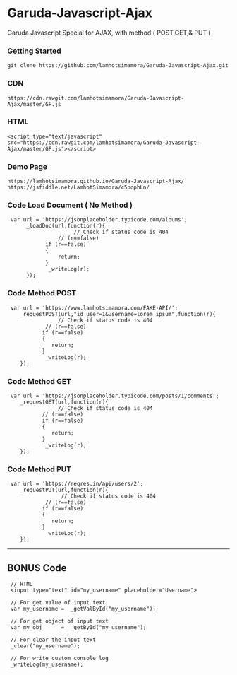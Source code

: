 # Garuda-Javascript-Ajax

Garuda Javascript Special for AJAX, with method ( POST,GET,& PUT )

### Getting Started
```
git clone https://github.com/lamhotsimamora/Garuda-Javascript-Ajax.git
```

### CDN
```
https://cdn.rawgit.com/lamhotsimamora/Garuda-Javascript-Ajax/master/GF.js
```

### HTML
```
<script type="text/javascript" src="https://cdn.rawgit.com/lamhotsimamora/Garuda-Javascript-Ajax/master/GF.js"></script>
```

### Demo Page
```
https://lamhotsimamora.github.io/Garuda-Javascript-Ajax/
https://jsfiddle.net/LamhotSimamora/c5pophLn/
```


### Code Load Document ( No Method )
```
 var url = 'https://jsonplaceholder.typicode.com/albums';
	  _loadDoc(url,function(r){
	                 // Check if status code is 404 
		        // (r==false)
	  		if (r==false)
	  		{
	  			return;
	  		}
	  		 _writeLog(r);
	  });
```

### Code Method POST
```
 var url = 'https://www.lamhotsimamora.com/FAKE-API/';
	_requestPOST(url,"id_user=1&username=lorem ipsum",function(r){
	            // Check if status code is 404 
		    // (r==false)
		   if (r==false)
		   {
		   	  return;
		   }
		    _writeLog(r);
	});
```

### Code Method GET
```
 var url = 'https://jsonplaceholder.typicode.com/posts/1/comments';
	_requestGET(url,function(r){
	            // Check if status code is 404 
		   // (r==false)
		   if (r==false)
		   {
		   	  return;
		   }
		    _writeLog(r);
	});
```

### Code Method PUT
```
 var url = 'https://reqres.in/api/users/2';
	_requestPUT(url,function(r){
	             // Check if status code is 404 
		    // (r==false)
		   if (r==false)
		   {
		   	  return;
		   }
		    _writeLog(r);
	});
```

------------------------

## BONUS Code
```
 // HTML
 <input type="text" id="my_username" placeholder="Username">
```
```
 // For get value of input text
 var my_username =  _getValById("my_username");
 
 // For get object of input text
 var my_obj      =  _getById("my_username");
 
 // For clear the input text
 _clear("my_username");
 
 // For write custom console log 
 _writeLog(my_username);
```



